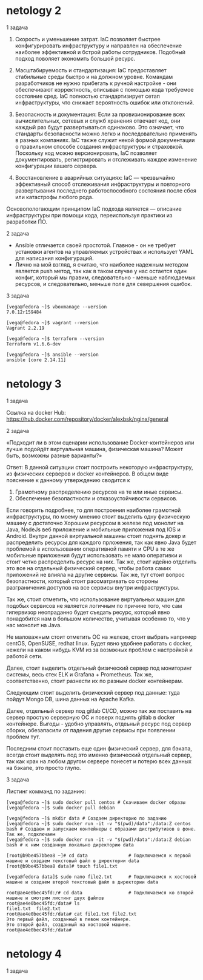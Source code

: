 # netology 2 

1 задача 

1) Скорость и уменьшение затрат. IaC позволяет быстрее конфигурировать инфраструктуру и направлен на обеспечение наиболее эффективной и бстрой работы сотрудников. Подобный подход поволяет экономить большой ресурс. 

2) Масштабируемость и стандартизация: IaC предоставляет стабильные среды быстро и на должном уровне. Командам разработчиков не нужно прибегать к ручной настройке - они обеспечивают корректность, описывая с помощью кода требуемое состояние сред. IaC полностью стандартизирует сетап инфраструктуры, что снижает вероятность ошибок или отклонений.

3) Безопасность и документация: Если за провизионирование всех вычислительных, сетевых и служб хранения отвечает код, они каждый раз будут развертываться одинаково. Это означает, что стандарты безопасности можно легко и последовательно применять в разных компаниях. IaC также служит некой формой документации о правильном способе создания инфраструктуры и страховкой. Поскольку код можно версионировать, IaC позволяет документировать, регистрировать и отслеживать каждое изменение конфигурации вашего сервера.

4) Восстановление в аварийных ситуациях: IaC — чрезвычайно эффективный способ отслеживания инфраструктуры и повторного развертывания последнего работоспособного состояния после сбоя или катастрофы любого рода.

Основопологающим принципом IaC подхода является — описание инфраструктуры при помощи кода, переиспользуя практики из разработки ПО. 

2 задача

- Ansible отличается своей простотой. Главное - он не требует установки агентов на управляемых устройствах и использует YAML для написания конфигураций.
- Лично на мой взгляд, я считаю, что наиболее надежным методом является push метод, так как в таком случае у нас остается один конфиг, который мы правим, следовательно - меньше наблюдаемых ресурсов, и следовательно, меньше поле для севершения ошибок.

3 задача
```
[vega@fedora ~]$ vboxmanage --version
7.0.12r159484

[vega@fedora ~]$ vagrant --version
Vagrant 2.2.19

[vega@fedora ~]$ terraform --version
Terraform v1.6.6-dev

[vega@fedora ~]$ ansible --version
ansible [core 2.14.11]
```
# netology 3

1 задача

Ссылка на docker Hub: https://hub.docker.com/repository/docker/alexbsk/nginx/general

2 задача

«Подходит ли в этом сценарии использование Docker-контейнеров или лучше подойдёт виртуальная машина, физическая машина? Может быть, возможны разные варианты?»

Ответ:
В данной ситуации стоит построить некоторую инфраструктуру, из физических серверов и docker контейнеров. В общем виде пояснение к данному утверждению сводится к 

1. Грамотному распределению ресурсов на те или иные сервисы.
2. Обеспечение безопастности и отказоустойчивости сервисов.

Если говорить подробнее, то для построения наиболее грамотной инфраструктуры, по моему мнению стоит выделить одну физическую машину с достаточно Хорошим ресурсом в железе под монолит на Java, NodeJs веб приложение и мобильные приложения под IOS и Android. Внутри данной виртуальной машины  стоит поднять докер и распределить ресурсы для каждого прложения, так как явно Java будет проблемой в использовании оперативной памяти и CPU а те же мобильные приложения будут использовать не мало оперативки и стоит четко распределить ресурс на них. Так же, стоит идейно отделить это все на отдельный физический сервер, чтобы работа самих приложений не влияла на другие сервисы. Так же, тут стоит вопрос безопастности, который стоит рассматривать со стороны разграничения доступов на все сервисы внутри инфраструктуры.

Так же, стоит отметить, что использование виртуальных машин для подобых сервисов не является логичным по причине того, что сам гипервизор неопраданно будет съедать ресурс, который явно понадобится нам в большом количестве, учитывая особенно то, что у нас монолит на Java.

Не маловажным стоит отметить ОС на железе, стоит выбрать например centOS, OpenSUSE, redhat linux. Будет явно удобнее работать с docker, нежели на каком нибудь KVM из за возмжных проблем с настройкой и работой сети.

Далее, стоит выделить отдельный физический сервер под мониторинг системы, весь стек ELK и Grafana + Prometheus. Так же, соответственно, стоит разнести их по разным docker контейнерам. 

Следующим стоит выделить физический сервер под данные: туда пойдут Mongo DB, шина данных на Apache Kafkа.

Далее, отдельный сервер под gitlab CI/CD, можно так же поставить на сервер простую серверную ОС и поверх поднять gitlab в docker контейнере. Выгоды - удобно управлять, отдеьный ресурс под сервер сборки, обезапасили от падения другие сервисы при появлении проблем тут.

Последним стоит поставить еще один физический сервер, для бэкапа, всегда стоит выделять под это именно физический отдельный сервер, так как крах на любом другом сервере понесет и потерю всех данных на бэкапе, это просто глупо.

3 задача

Листинг комманд по заданию:
```
[vega@fedora ~]$ sudo docker pull centos # Скачиваем docker образы 
[vega@fedora ~]$ sudo docker pull debian

[vega@fedora ~]$ mkdir data # Создаем директорию по заданию
[vega@fedora ~]$ sudo docker run -it -v "$(pwd)/data":/data:Z centos bash # Создаем и запускаем контейнеры с образами дистрибутивов в фоне. Так же, подключаем
[vega@fedora ~]$ sudo docker run -it -v "$(pwd)/data":/data:Z debian bash # к ним созданную локально директорию data

[root@b9be457bbea8 ~]# cd data               # Подключаемся к первой машине и создаем текстовый файл в директории data
[root@b9be457bbea8 data]# touch file1.txt

[vega@fedora data]$ sudo nano file2.txt      # Подключаемся к хостовой машине и создаем второй текстовый файл в директории data

root@ae4e0bec45fd:/# cd data                 # Подключаемся ко второй машине и смотрим листинг двух файлов
root@ae4e0bec45fd:/data# ls
file1.txt  file2.txt
root@ae4e0bec45fd:/data# cat file1.txt file2.txt
Это первый файл, созданный в певом контейнере.
Это второй файл, созданный на хостовой машине.
root@ae4e0bec45fd:/data# 
```
# netology 4

1 задача

